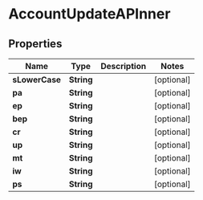 

# AccountUpdateAPInner


## Properties

| Name | Type | Description | Notes |
|------------ | ------------- | ------------- | -------------|
|**sLowerCase** | **String** |  |  [optional] |
|**pa** | **String** |  |  [optional] |
|**ep** | **String** |  |  [optional] |
|**bep** | **String** |  |  [optional] |
|**cr** | **String** |  |  [optional] |
|**up** | **String** |  |  [optional] |
|**mt** | **String** |  |  [optional] |
|**iw** | **String** |  |  [optional] |
|**ps** | **String** |  |  [optional] |



